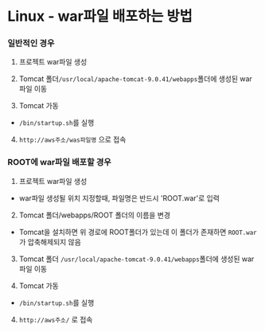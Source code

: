 # Linux - war파일 배포하는 방법

### **일반적인 경우**

1. 프로젝트 war파일 생성

   

2. Tomcat 폴더`/usr/local/apache-tomcat-9.0.41/webapps`폴더에 생성된 war파일 이동

   

3. Tomcat 가동
- `/bin/startup.sh`를 실행

  
4. `http://aws주소/was파일명` 으로 접속





### **ROOT에 war파일 배포할 경우**

1. 프로젝트 war파일 생성
- war파일 생성될 위치 지정할때, 파일명은 반드시 'ROOT.war'로 입력

  
2. Tomcat 폴더/webapps/ROOT 폴더의 이름을 변경
- Tomcat을 설치하면 위 경로에 ROOT폴더가 있는데 이 폴더가 존재하면 `ROOT.war`가 압축해제되지 않음




3. Tomcat 폴더 `/usr/local/apache-tomcat-9.0.41/webapps`폴더에 생성된 war파일 이동

   

4. Tomcat 가동

- `/bin/startup.sh`를 실행

  
4. `http://aws주소/` 로 접속